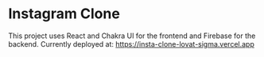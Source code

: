 # Instagram Clone

This project uses React and Chakra UI for the frontend and Firebase for the backend. 
Currently deployed at: https://insta-clone-lovat-sigma.vercel.app
